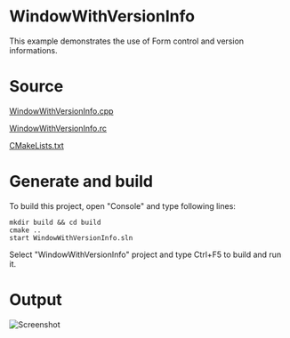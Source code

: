 # WindowWithVersionInfo

This example demonstrates the use of Form control and version informations.

# Source

[WindowWithVersionInfo.cpp](WindowWithVersionInfo.cpp)

[WindowWithVersionInfo.rc](WindowWithVersionInfo.rc)

[CMakeLists.txt](CMakeLists.txt)

# Generate and build

To build this project, open "Console" and type following lines:

``` shell
mkdir build && cd build
cmake .. 
start WindowWithVersionInfo.sln
```

Select "WindowWithVersionInfo" project and type Ctrl+F5 to build and run it.

# Output

![Screenshot](../../../docs/Pictures/WindowWithVersionInfo.png)
